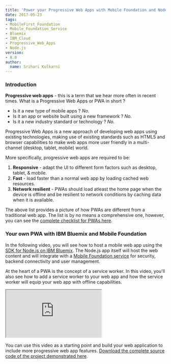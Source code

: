 ```yaml
---
title: 'Power your Progressive Web Apps with Mobile Foundation and Node.js Runtime on Bluemix'
date: 2017-05-23
tags:
- MobileFirst_Foundation
- Mobile_Foundation_Service
- Bluemix
- IBM_Cloud
- Progressive_Web_Apps
- Node.js
version:
- 8.0
author:
  name: Srihari Kulkarni
---
```


### Introduction

**Progressive web apps** - this is a term that we hear more often in recent times. What is a Progressive Web Apps or PWA in short ?

* Is it a new type of mobile apps ? *No.*
* Is it an app or website built using a new framework ? *No.*
* Is it a new industry standard or technology ? *No.*

Progressive Web Apps is a new approach of developing web apps using existing technologies, making use of existing standards such as HTML5 and browser capabilities to make web apps more user friendly in a multi-channel (desktop, tablet, mobile) world.

More specifically, progressive web apps are required to be:

1. **Responsive** - adapt the UI to different form factors such as desktop, tablet, & mobile.
2. **Fast** - load faster than a normal web app by loading cached web resources.
3. **Network resilient** - PWAs should load atleast the home page when the device is offline and be resilient to network conditions by caching data when it is available.

The above list provides a picture of how PWAs are different from a traditional web app. The list is by no means a comprehensive one, however, you can see the [complete checklist for PWAs here](https://developers.google.com/web/progressive-web-apps/checklist).

### Your own PWA with IBM Bluemix and Mobile Foundation

In the following video, you will see how to host a mobile web app using the [SDK for Node.js on IBM Bluemix](https://console.ng.bluemix.net/catalog/starters/sdk-for-nodejs?env_id=ibm:yp:us-south&taxonomyNavigation=apps). The Node.js app itself will host the web content and will integrate with a [Mobile Foundation service](https://console.bluemix.net/catalog/services/mobile-foundation) for security, backend connectivity and user management.

At the heart of a PWA is the concept of a service worker. In this video, you'll also see how to add a service worker to your web app and how the service worker will equip your web app with offline capabilities.

<div class="sizer">
  <div class="embed-responsive embed-responsive-16by9">
    <iframe src="https://www.youtube.com/embed/OUNp2RF9cvQ"></iframe>
  </div>
</div>

You can use this video as a starting point and build your web application to include more progressive web app features. [Download the complete source code of the project demonstrated here](https://ibm.box.com/v/PWAwithMFP).
